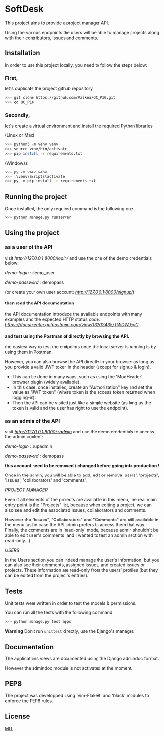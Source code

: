 # SoftDesk

This project aims to provide a project manager API.

Using the various endpoints the users will be able to manage projects along with their contributors, issues and comments.

## Installation

In order to use this project locally, you need to follow the steps below:

### First, 
let's duplicate the project github repository

```bash
>>> git clone https://github.com/Valkea/OC_P10.git
>>> cd OC_P10
```

### Secondly,
let's create a virtual environment and install the required Python libraries

(Linux or Mac)
```bash
>>> python3 -m venv venv
>>> source venv/bin/activate
>>> pip install -r requirements.txt
```

(Windows):
```bash
>>> py -m venv venv
>>> .\venv\Scripts\activate
>>> py -m pip install -r requirements.txt
```

## Running the project

Once installed, the only required command is the following one

```bash
>>> python manage.py runserver
```

## Using the project

### as a user of the API

visit *http://127.0.0.1:8000/login/* and use the one of the demo credentials below:

*demo-login :* demo_user

*demo-password :* demopass

(or create your own user account: *http://127.0.0.1:8000/signup/*)

#### then read the API documentation

the API documentation introduce the available endpoints with many examples and the expected HTTP status code.
*https://documenter.getpostman.com/view/13202435/TWDWJcvC*

#### and test using the Postman of directly by browsing the API.

the easiest way to test the endpoints once the local server is running is by using them in Postman.

However, you can also browse the API directly in your browser as long as you provide a valid JWT token in the header (except for signup & login).
- This can be done in many ways, such as using the 'ModHeader' browser plugin (widely available).
- In this case, once installed, create an "Authorization" key and set the value as "JWT token" (where token is the access token returned when logging-in).
- Then the API can be visited just like a simple website (as long as the token is valid and the user has right to use the endpoint).

### as an admin of the API

visit *http://127.0.0.1:8000/zadmin* and use the demo credentials to access the admin content:

*demo-login :* supadmin

*demo-password :* demopass

**this account need to be removed / changed before going into production !**

Once in the admin, you will be able to add, edit or remove 'users', 'projects', 'issues', 'collaborators' and 'comments'.

*PROJECT MANAGER*

Even if all elements of the projects are available in this menu, the real main entry point is the "Projects" list, because when editing a project, we can also see and edit the associated issues, collaborators and comments.

However the "Issues", "Collaborators" and "Comments" are still available in the menu just in case the API admin prefers to access them that way. Finally, the comments are in 'read-only' mode, because admin shouldn't be able to edit user's comments (and I wanted to test an admin section with read-only...).

*USERS*

In the Users section you can indeed manage the user's information, but you can also see their comments, assigned issues, and created issues or projects.
These information are read-only from the users' profiles (but they can be edited from the project's entries).


## Tests
Unit tests were written in order to test the models & permissions.

You can run all the tests with the following command
```bash
>>> python manage.py test apps
```
**Warning**
Don't run `unittest` directly, use the Django's manager.


## Documentation

The applications views are documented using the Django admindoc format.

However the admindoc module is not activated at the moment.


## PEP8

The project was developped using 'vim-Flake8' and 'black' modules to enforce the PEP8 rules.


## License
[MIT](https://choosealicense.com/licenses/mit/)
